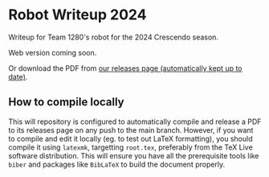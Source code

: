 # Robot Writeup 2024

Writeup for Team 1280's robot for the 2024 Crescendo season.

Web version coming soon.

Or download the PDF from [our releases page (automatically kept up to date)](https://github.com/Team-1280/robot-writeup-2024/releases/tag/main).

## How to compile locally

This will repository is configured to automatically compile and release a PDF to its releases page on any push to the main branch. However, if you
want to compile and edit it locally (eg. to test out LaTeX formatting), you should compile it using `latexmk`, targetting `root.tex`,
preferably from the TeX Live software distribution. This will ensure you have all the prerequisite tools like `biber` and packages like `BibLaTeX`
to build the document properly. 
